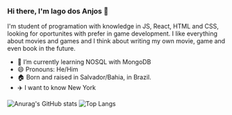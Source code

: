 ### Hi there, I'm Iago dos Anjos 👋
 I'm student of programation with knowledge in JS, React, HTML and CSS, looking for oportunites with prefer in game development.
 I like everything about movies and games and I think about writing my own movie, game and even book in the future.
<!-- - 🔭 I’m currently working on ... -->
- 🌱 I’m currently learning NOSQL with MongoDB
- 😄 Pronouns: He/Him
- 🏠 Born and raised in Salvador/Bahia, in Brazil.
- ✈️ I want to know New York
<!-- 
- 👯 I’m looking to collaborate on ... 
- 🤔 I’m looking for help with ...
- 💬 Ask me about ...
- 📫 How to reach me: ...
- ⚡ Fun fact: ... -->
![Anurag's GitHub stats](https://github-readme-stats.vercel.app/api?username=guinhoanjos&show_icons=true&theme=radical) ![Top Langs](https://github-readme-stats.vercel.app/api/top-langs/?username=guinhoanjos&layout=compact)

